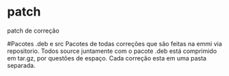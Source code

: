 # patch
patch de correção

#Pacotes .deb e src
Pacotes de todas correções que são feitas na emmi via repositorio.
Todos source juntamente com o pacote .deb está comprimido em tar.gz, por questões de espaço.
Cada correção esta em uma pasta separada.

